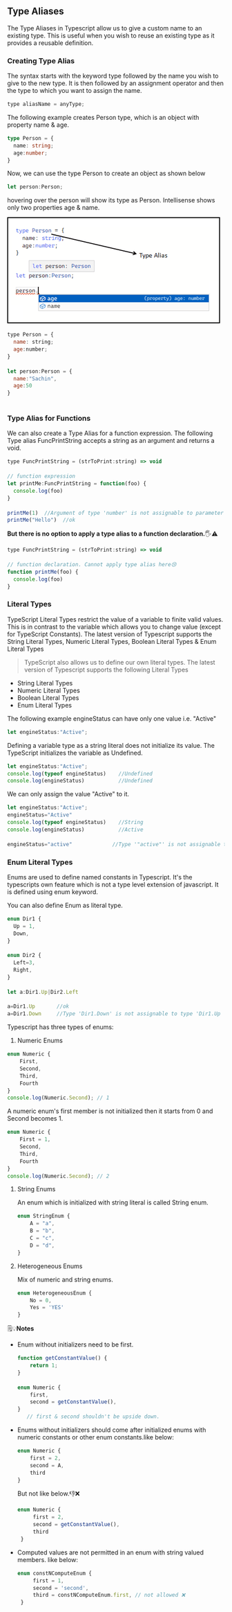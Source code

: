 ## Type Aliases

The Type Aliases in Typescript allow us to give a custom name to an existing type. This is useful when you wish to reuse an existing type as it provides a reusable definition.

### Creating Type Alias

The syntax starts with the keyword type followed by the name you wish to give to the new type. It is then followed by an assignment operator and then the type to which you want to assign the name.

```javascript
type aliasName = anyType;
```
The following example creates Person type, which is an object with property name & age.

```typescript
type Person = {
  name: string;
  age:number;
}
```

Now, we can use the type Person to create an object as shown below

```typescript 
let person:Person;
```
hovering over the person will show its type as Person. Intellisense shows only two properties age & name.

![](https://raw.githubusercontent.com/sajidaqadomi/images/main/img12.webp)

```javascript
type Person = {
  name: string;
  age:number;
}
 
let person:Person = {
  name:"Sachin",
  age:50
}
 
```

### Type Alias for Functions
We can also create a Type Alias for a function expression. The following Type alias FuncPrintString accepts a string as an argument and returns a void.

 
```javascript
type FuncPrintString = (strToPrint:string) => void
 
// function expression
let printMe:FuncPrintString = function(foo) {
  console.log(foo)
}
 
printMe(1)  //Argument of type 'number' is not assignable to parameter of type 'string'.
printMe("Hello")  //ok
```

**But there is no option to apply a type alias to a function declaration.**🖐️⚠️

```javascript
type FuncPrintString = (strToPrint:string) => void
 
// function declaration. Cannot apply type alias here😢
function printMe(foo) {
  console.log(foo)
}
```

### Literal Types

TypeScript Literal Types restrict the value of a variable to finite valid values. This is in contrast to the variable which allows you to change value (except for TypeScript Constants). The latest version of Typescript supports the String Literal Types, Numeric Literal Types, Boolean Literal Types & Enum Literal Types

>TypeScript also allows us to define our own literal types. The latest version of Typescript supports the following Literal Types

- String Literal Types
- Numeric Literal Types
- Boolean Literal Types
- Enum Literal Types

The following example engineStatus can have only one value i.e. "Active"

```javascript 
let engineStatus:"Active";
```

Defining a variable type as a string literal does not initialize its value. The TypeScript initializes the variable as Undefined.

```javascript
let engineStatus:"Active";
console.log(typeof engineStatus)    //Undefined
console.log(engineStatus)           //Undefined
```

We can only assign the value "Active" to it.

```javascript
let engineStatus:"Active";
engineStatus="Active"                  
console.log(typeof engineStatus)    //String
console.log(engineStatus)           //Active
 
engineStatus="active"             //Type '"active"' is not assignable to type '"Active"'
```

### Enum Literal Types

Enums are used to define named constants in Typescript. It's the typescripts own feature which is not a type level extension of javascript. It is defined using enum keyword.

You can also define Enum as literal type.

 
```javascript
enum Dir1 {
  Up = 1,
  Down,
}
 
enum Dir2 {
  Left=3,
  Right,
}
 
let a:Dir1.Up|Dir2.Left
 
a=Dir1.Up       //ok
a=Dir1.Down     //Type 'Dir1.Down' is not assignable to type 'Dir1.Up | Dir2.Left'
```

Typescript has three types of enums:
1. Numeric Enums
```javascript
enum Numeric {
    First,
    Second,
    Third,
    Fourth
}
console.log(Numeric.Second); // 1
```
A numeric enum's first member is not initialized then it starts from 0 and Second becomes 1.

```javascript
enum Numeric {
    First = 1,
    Second,
    Third,
    Fourth
}
console.log(Numeric.Second); // 2
```

1. String Enums

    An enum which is initialized with string literal is called String enum.
    
    ```javascript
    enum StringEnum {
        A = "a",
        B = "b",
        C = "c",
        D = "d",
    }
    ```

1. Heterogeneous Enums

    Mix of numeric and string enums.

    ```javascript
    enum HeterogeneousEnum {
        No = 0,
        Yes = 'YES'
    }
    ```
    
🗒️💡**Notes**

- Enum without initializers need to be first.
    ```javascript
    function getConstantValue() {
        return 1;
    }
    
    enum Numeric {
        first,
        second = getConstantValue(),
    }
       // first & second shouldn't be upside down.

    ```
- Enums without initializers should come after initialized enums with numeric constants or other enum constants.like below:

    ```javascript
    enum Numeric {
        first = 2,
        second = A,
        third
    }
    ``` 

    But not like below.👎❌
    
    ```javascript
    enum Numeric {
         first = 2,
         second = getConstantValue(), 
         third
     }
    ```
- Computed values are not permitted in an enum with string valued members.
like below:

    ```javascript
    enum constNComputeEnum {
         first = 1,
         second = 'second',
         third = constNComputeEnum.first, // not allowed ❌
     }
    ```
